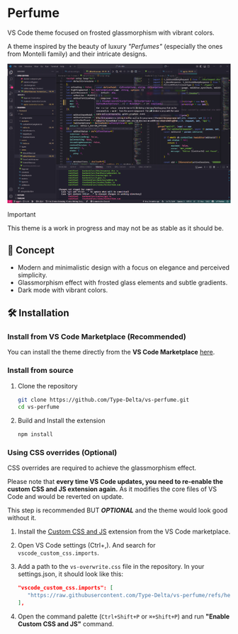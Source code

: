 # Perfume

VS Code theme focused on frosted glassmorphism with vibrant colors.

A theme inspired by the beauty of luxury *"Perfumes"* (especially the ones from Montelli family) and their intricate designs.

![Preview](https://raw.githubusercontent.com/Type-Delta/vs-perfume/refs/heads/master/assets/dark-fractured_full_beta3.png)

> [!IMPORTANT]
> This theme is a work in progress and may not be as stable as it should be.

## 🌌 Concept
- Modern and minimalistic design with a focus on elegance and perceived simplicity.
- Glassmorphism effect with frosted glass elements and subtle gradients.
- Dark mode with vibrant colors.

## 🛠️ Installation

### Install from VS Code Marketplace (Recommended)

You can install the theme directly from the **VS Code Marketplace** [here](https://marketplace.visualstudio.com/items?itemName=type-delta.perfume).

### Install from source

1. Clone the repository

   ```bash
   git clone https://github.com/Type-Delta/vs-perfume.git
   cd vs-perfume
   ```

2. Build and Install the extension

   ```bash
   npm install
   ```

### Using CSS overrides (Optional)

CSS overrides are required to achieve the glassmorphism effect.

Please note that **every time VS Code updates, you need to re-enable the custom CSS and JS extension again.** As it modifies the core files of VS Code and would be reverted on update.

This step is recommended BUT ***OPTIONAL*** and the theme would look good without it.

1. Install the [Custom CSS and JS](https://marketplace.visualstudio.com/items?itemName=be5invis.vscode-custom-css) extension from the VS Code marketplace.
2. Open VS Code settings (Ctrl+,). And search for `vscode_custom_css.imports`.
3. Add a path to the `vs-overwrite.css` file in the repository. In your settings.json, it should look like this:

   ```json
   "vscode_custom_css.imports": [
      "https://raw.githubusercontent.com/Type-Delta/vs-perfume/refs/heads/master/src/vs-overwrite.css",
   ],
   ```
4. Open the command palette (`Ctrl+Shift+P` or `⌘+Shift+P`) and run **"Enable Custom CSS and JS"** command.